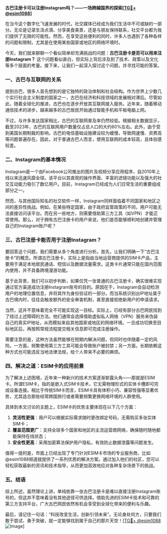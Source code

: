 **古巴注册卡可以注册Instagram吗？——一场跨越国界的探索[[TG💪+ @esim1088](https://t.me/s/esim1088)]**

在当今这个数字化飞速发展的时代，社交媒体已经成为我们生活中不可或缺的一部分。无论是记录生活点滴、分享美食美景，还是与朋友保持联系，社交平台都为我们提供了无限的可能性。然而，在享受这些便利的同时，许多人也遇到了各种各样的问题和限制，尤其是在使用某些国家或地区的网络环境时。

今天，我们就来聊聊一个看似简单却充满挑战的问题：**古巴注册卡是否可以用来注册Instagram？** 这个问题看似直白，但实际上背后涉及到了技术、政策以及文化等多个层面的考量。接下来，让我们一起深入探讨这个问题，并寻找可能的答案。

### 一、古巴与互联网的关系

提到古巴，很多人首先想到的是它独特的政治体制和社会结构。作为世界上少数几个实行社会主义制度的国家之一，古巴在经济和科技领域的发展相对滞后。尽管如此，随着全球化的推进，古巴也在逐步开放其互联网接入服务。近年来，随着移动通信技术的进步，越来越多的古巴居民开始通过智能手机和平板电脑上网。

不过，与许多发达国家相比，古巴的互联网普及率仍然较低。根据相关数据显示，截至2023年，古巴的互联网用户数量仅占总人口的大约60%左右。此外，由于受到美国长期制裁的影响，古巴的电信基础设施建设较为缓慢，导致网速慢、资费高等问题普遍存在。因此，对于普通古巴人而言，使用互联网的成本较高，且体验感较差。

### 二、Instagram的基本情况

Instagram是一个由Facebook公司推出的图片及视频分享应用程序，自2010年上线以来迅速风靡全球。该平台以其直观的操作界面、丰富的滤镜功能以及强大的社交互动能力吸引了数亿用户。目前，Instagram已经成为人们日常生活的重要组成部分之一。

然而，与其他国际知名的社交软件一样，Instagram同样面临着不同国家和地区之间的差异性挑战。例如，在某些特定国家，由于政府监管政策的不同，用户可能无法直接访问该平台。而在另一些地方，则需要借助第三方工具（如VPN）才能正常使用。那么，对于拥有古巴注册卡的用户来说，他们是否能够顺利地创建并管理自己的Instagram账户呢？

### 三、古巴注册卡能否用于注册Instagram？

要回答这个问题，我们需要从多个角度进行分析。首先，让我们明确一下“古巴注册卡”的概念。所谓古巴注册卡，实际上是指由当地运营商提供的SIM卡产品，主要用于满足本地居民通话、短信以及数据流量需求。这类卡片通常只能在国内范围内使用，并不具备跨境漫游功能。

基于此背景，我们可以初步判断，如果仅凭一张普通的古巴注册卡，确实很难实现通过官方渠道成功注册Instagram账号的目的。原因在于，Instagram会自动检测用户的地理位置信息，并将其作为身份验证的一部分。而当系统识别出IP地址属于古巴境内时，往往会触发额外的安全审查机制，甚至直接拒绝新用户的申请请求。

当然，这并不意味着完全不可能实现这一目标。实际上，已经有部分古巴网民找到了绕过上述障碍的方法。他们通常会选择借助虚拟私人网络（VPN）服务来伪装自己的真实IP地址，从而模拟来自其他国家或地区的网络环境。一旦成功切换至目标地区后，再按照常规流程提交相关信息即可完成注册操作。

需要注意的是，这种方法虽然能够在短期内解决问题，但同时也伴随着一定的风险。一方面，频繁使用第三方工具可能会导致账户被封禁；另一方面，长期依赖这种方式也可能违反当地法律法规，给个人带来不必要的麻烦。

### 四、解决之道：ESIM卡的应用前景

为了解决上述困境，近年来一种新兴的技术方案逐渐崭露头角——那就是ESIM卡。所谓ESIM卡，指的是嵌入式SIM卡技术，它无需物理形式的实体卡槽即可完成设备连接。相比于传统SIM卡而言，ESIM卡具有体积小巧、兼容性强等显著优势，尤其适合那些经常跨国旅行或者需要频繁更换网络环境的人群使用。

具体到本文讨论的主题上，ESIM卡的优势主要体现在以下几个方面：

1. **灵活性更强**：用户可以根据实际需求随时更改绑定号码，无需购买多张实体SIM卡；
2. **覆盖范围更广**：支持全球多个国家和地区的主流运营商网络，确保随时随地都能保持在线状态；
3. **安全性更高**：采用加密算法保护用户隐私，有效防止数据泄露等问题发生。

值得一提的是，市面上已经出现了专门针对ESIM卡市场的专业服务商，比如@esim1088频道就提供了一系列优质的解决方案。通过加入他们的社区，您可以轻松获取最新的资讯和技术指导，从而更加高效地应对各种复杂场景下的挑战。

### 五、结语

综上所述，虽然理论上讲，单纯依靠一张古巴注册卡是难以直接注册Instagram账号的，但这并不意味着没有其他途径可供选择。借助先进的ESIM卡技术和可靠的第三方支持平台，广大古巴网民依然有机会享受到全球化带来的便利与乐趣。

最后，请记住一句话：“科技改变生活，创新引领未来”。无论身处何方，只要我们敢于尝试、勇于突破，就一定能够找到属于自己的那片天空！[[TG💪+ @esim1088](https://t.me/s/esim1088) ![Image](https://i.postimg.cc/4NQfJmqS/Snipaste-2025-05-13-00-14-12.png)]
